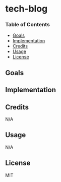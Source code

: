 # tech-blog

### Table of Contents
* [Goals](#goals)
* [Implementation](#implementation)
* [Credits](#credits)
* [Usage](#usage)
* [License](#licene)

## Goals


## Implementation


## Credits
N/A

## Usage
N/A

## License
MIT